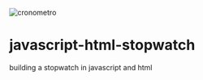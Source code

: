 ![cronometro](https://user-images.githubusercontent.com/38292962/181130366-9db544ce-5896-4841-9565-756941bdd43a.jpg)
# javascript-html-stopwatch
building a stopwatch in javascript and html
